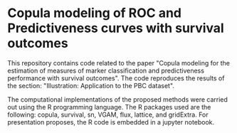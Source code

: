 # Copula modeling of ROC and Predictiveness curves with survival outcomes
This repository contains code related to the paper "Copula modeling for the estimation of measures of marker classification and predictiveness performance with survival outcomes". The code reproduces the results of the section: "Illustration: Application to the PBC dataset".

The computational implementations of the proposed methods were carried out using the R programming language. The R packages used are the following: copula, survival, sn, VGAM, flux, lattice, and gridExtra. For presentation proposes, the R code is embedded in a jupyter notebook. 


